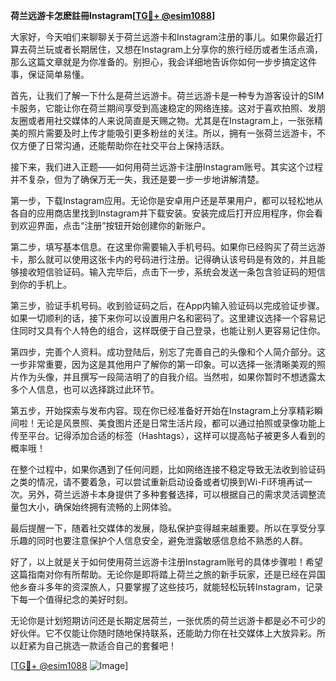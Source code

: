 **荷兰远游卡怎麽註冊Instagram[[TG💪+ @esim1088](https://t.me/s/esim1088)]**

大家好，今天咱们来聊聊关于荷兰远游卡和Instagram注册的事儿。如果你最近打算去荷兰玩或者长期居住，又想在Instagram上分享你的旅行经历或者生活点滴，那么这篇文章就是为你准备的。别担心，我会详细地告诉你如何一步步搞定这件事，保证简单易懂。

首先，让我们了解一下什么是荷兰远游卡。荷兰远游卡是一种专为游客设计的SIM卡服务，它能让你在荷兰期间享受到高速稳定的网络连接。这对于喜欢拍照、发朋友圈或者用社交媒体的人来说简直是天赐之物。尤其是在Instagram上，一张张精美的照片需要及时上传才能吸引更多粉丝的关注。所以，拥有一张荷兰远游卡，不仅方便了日常沟通，还能帮助你在社交平台上保持活跃。

接下来，我们进入正题——如何用荷兰远游卡注册Instagram账号。其实这个过程并不复杂，但为了确保万无一失，我还是要一步一步地讲解清楚。

第一步，下载Instagram应用。无论你是安卓用户还是苹果用户，都可以轻松地从各自的应用商店里找到Instagram并下载安装。安装完成后打开应用程序，你会看到欢迎界面，点击“注册”按钮开始创建你的新账户。

第二步，填写基本信息。在这里你需要输入手机号码。如果你已经购买了荷兰远游卡，那么就可以使用这张卡内的号码进行注册。记得确认该号码是有效的，并且能够接收短信验证码。输入完毕后，点击下一步，系统会发送一条包含验证码的短信到你的手机上。

第三步，验证手机号码。收到验证码之后，在App内输入验证码以完成验证步骤。如果一切顺利的话，接下来你可以设置用户名和密码了。这里建议选择一个容易记住同时又具有个人特色的组合，这样既便于自己登录，也能让别人更容易记住你。

第四步，完善个人资料。成功登陆后，别忘了完善自己的头像和个人简介部分。这一步非常重要，因为这是其他用户了解你的第一印象。可以选择一张清晰美观的照片作为头像，并且撰写一段简洁明了的自我介绍。当然啦，如果你暂时不想透露太多个人信息，也可以选择跳过此环节。

第五步，开始探索与发布内容。现在你已经准备好开始在Instagram上分享精彩瞬间啦！无论是风景照、美食图片还是日常生活片段，都可以通过拍照或录像功能上传至平台。记得添加合适的标签（Hashtags），这样可以提高帖子被更多人看到的概率哦！

在整个过程中，如果你遇到了任何问题，比如网络连接不稳定导致无法收到验证码之类的情况，请不要着急，可以尝试重新启动设备或者切换到Wi-Fi环境再试一次。另外，荷兰远游卡本身提供了多种套餐选择，可以根据自己的需求灵活调整流量包大小，确保始终拥有流畅的上网体验。

最后提醒一下，随着社交媒体的发展，隐私保护变得越来越重要。所以在享受分享乐趣的同时也要注意保护个人信息安全，避免泄露敏感信息给不熟悉的人群。

好了，以上就是关于如何使用荷兰远游卡注册Instagram账号的具体步骤啦！希望这篇指南对你有所帮助。无论你是即将踏上荷兰之旅的新手玩家，还是已经在异国他乡奋斗多年的资深旅人，只要掌握了这些技巧，就能轻松玩转Instagram，记录下每一个值得纪念的美好时刻。

无论你是计划短期访问还是长期定居荷兰，一张优质的荷兰远游卡都是必不可少的好伙伴。它不仅能让你随时随地保持联系，还能助力你在社交媒体上大放异彩。所以赶紧为自己挑选一款适合自己的套餐吧！

[[TG💪+ @esim1088](https://t.me/s/esim1088) ![Image](https://i.postimg.cc/4NQfJmqS/Snipaste-2025-05-13-00-14-12.png)]